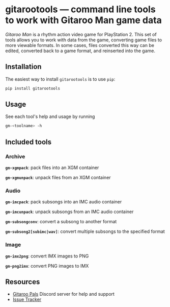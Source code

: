 # gitarootools — command line tools to work with Gitaroo Man game data
 
*Gitaroo Man* is a rhythm action video game for PlayStation 2. This set of tools allows
you to work with data from the game, converting game files to more viewable formats. In
some cases, files converted this way can be edited, converted back to a game format, and
reinserted into the game.

## Installation
The easiest way to install `gitarootools` is to use `pip`:
```bash
pip install gitarootools
```

## Usage
See each tool's help and usage by running
```bash
gm-<toolname> -h
```

## Included tools
### Archive

**`gm-xgmpack`**: pack files into an XGM container

**`gm-xgmunpack`**: unpack files from an XGM container

### Audio

**`gm-imcpack`**: pack subsongs into an IMC audio container

**`gm-imcunpack`**: unpack subsongs from an IMC audio container

**`gm-subsongconv`**: convert a subsong to another format

**`gm-subsong2[subimc|wav]`**: convert multiple subsongs to the specified format

### Image

**`gm-imx2png`**: convert IMX images to PNG

**`gm-png2imx`**: convert PNG images to IMX

## Resources
* [Gitaroo Pals](https://discord.gg/ed6P8Jt) Discord server for help and support
* [Issue Tracker](https://github.com/boringhexi/gitarootools/issues)